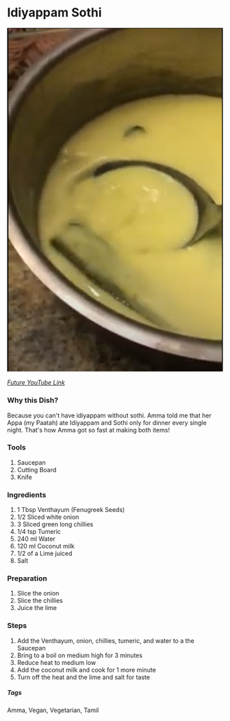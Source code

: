 # Idiyappam Sothi
![Images](../images/idiyappam-sothi.png)

[*Future YouTube Link*]()

### Why this Dish?
Because you can't have idiyappam without sothi. Amma told me that her Appa (my Paatah) ate Idiyappam and Sothi only for dinner every single night.
That's how Amma got so fast at making both items!

### Tools
1. Saucepan
1. Cutting Board
1. Knife

### Ingredients
1. 1 Tbsp Venthayum (Fenugreek Seeds)
1. 1/2 Sliced white onion
1. 3 Sliced green long chillies
1. 1/4 tsp Tumeric
1. 240 ml Water
1. 120 ml Coconut milk
1. 1/2 of a Lime juiced
1. Salt

### Preparation
1. Slice the onion
1. Slice the chillies
1. Juice the lime

### Steps
1. Add the Venthayum, onion, chillies, tumeric, and water to a the Saucepan
1. Bring to a boil on medium high for 3 minutes
1. Reduce heat to medium low
1. Add the coconut milk and cook for 1 more minute
1. Turn off the heat and the lime and salt for taste

##### Tags
Amma, Vegan, Vegetarian, Tamil